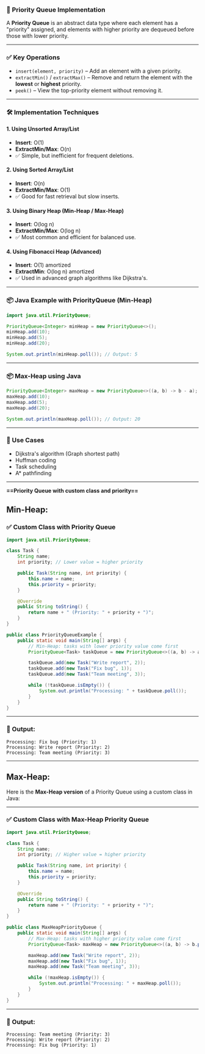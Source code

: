 ### 📘 Priority Queue Implementation

A **Priority Queue** is an abstract data type where each element has a "priority" assigned, and elements with higher priority are dequeued before those with lower priority.

---

### ✅ **Key Operations**

* `insert(element, priority)` – Add an element with a given priority.
* `extractMin()` / `extractMax()` – Remove and return the element with the **lowest** or **highest** priority.
* `peek()` – View the top-priority element without removing it.

---

### 🛠️ **Implementation Techniques**

#### 1. **Using Unsorted Array/List**

* **Insert**: O(1)
* **ExtractMin/Max**: O(n)
* ✅ Simple, but inefficient for frequent deletions.

#### 2. **Using Sorted Array/List**

* **Insert**: O(n)
* **ExtractMin/Max**: O(1)
* ✅ Good for fast retrieval but slow inserts.

#### 3. **Using Binary Heap (Min-Heap / Max-Heap)**

* **Insert**: O(log n)
* **ExtractMin/Max**: O(log n)
* ✅ Most common and efficient for balanced use.

#### 4. **Using Fibonacci Heap (Advanced)**

* **Insert**: O(1) amortized
* **ExtractMin**: O(log n) amortized
* ✅ Used in advanced graph algorithms like Dijkstra's.

---

### 📦 Java Example with PriorityQueue (Min-Heap)

```java
import java.util.PriorityQueue;

PriorityQueue<Integer> minHeap = new PriorityQueue<>();
minHeap.add(10);
minHeap.add(5);
minHeap.add(20);

System.out.println(minHeap.poll()); // Output: 5
```

---

### 📦 Max-Heap using Java

```java
PriorityQueue<Integer> maxHeap = new PriorityQueue<>((a, b) -> b - a);
maxHeap.add(10);
maxHeap.add(5);
maxHeap.add(20);

System.out.println(maxHeap.poll()); // Output: 20
```

---

### 📌 Use Cases

* Dijkstra's algorithm (Graph shortest path)
* Huffman coding
* Task scheduling
* A\* pathfinding

---

**==Priority Queue with custom class and priority==**

## Min-Heap:


### ✅ Custom Class with Priority Queue

```java
import java.util.PriorityQueue;

class Task {
    String name;
    int priority; // Lower value = higher priority

    public Task(String name, int priority) {
        this.name = name;
        this.priority = priority;
    }

    @Override
    public String toString() {
        return name + " (Priority: " + priority + ")";
    }
}

public class PriorityQueueExample {
    public static void main(String[] args) {
        // Min-Heap: tasks with lower priority value come first
        PriorityQueue<Task> taskQueue = new PriorityQueue<>((a, b) -> a.priority - b.priority);

        taskQueue.add(new Task("Write report", 2));
        taskQueue.add(new Task("Fix bug", 1));
        taskQueue.add(new Task("Team meeting", 3));

        while (!taskQueue.isEmpty()) {
            System.out.println("Processing: " + taskQueue.poll());
        }
    }
}
```

---

### 🧾 Output:

```
Processing: Fix bug (Priority: 1)
Processing: Write report (Priority: 2)
Processing: Team meeting (Priority: 3)
```

---

## Max-Heap:


Here is the **Max-Heap version** of a Priority Queue using a custom class in Java:

---

### ✅ Custom Class with Max-Heap Priority Queue

```java
import java.util.PriorityQueue;

class Task {
    String name;
    int priority; // Higher value = higher priority

    public Task(String name, int priority) {
        this.name = name;
        this.priority = priority;
    }

    @Override
    public String toString() {
        return name + " (Priority: " + priority + ")";
    }
}

public class MaxHeapPriorityQueue {
    public static void main(String[] args) {
        // Max-Heap: tasks with higher priority value come first
        PriorityQueue<Task> maxHeap = new PriorityQueue<>((a, b) -> b.priority - a.priority);

        maxHeap.add(new Task("Write report", 2));
        maxHeap.add(new Task("Fix bug", 1));
        maxHeap.add(new Task("Team meeting", 3));

        while (!maxHeap.isEmpty()) {
            System.out.println("Processing: " + maxHeap.poll());
        }
    }
}
```

---

### 🧾 Output:

```
Processing: Team meeting (Priority: 3)
Processing: Write report (Priority: 2)
Processing: Fix bug (Priority: 1)
```

